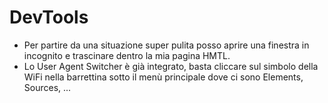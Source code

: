 # DevTools
* Per partire da una situazione super pulita posso aprire una finestra in incognito e trascinare dentro la mia pagina HMTL.
* Lo User Agent Switcher è già integrato, basta cliccare sul simbolo della WiFi nella barrettina sotto il menù principale dove ci sono Elements, Sources, ...